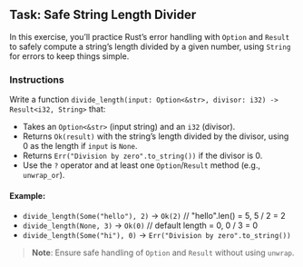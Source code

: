 ## Task: Safe String Length Divider

In this exercise, you’ll practice Rust’s error handling with `Option` and `Result` to safely compute a string’s length divided by a given number, using `String` for errors to keep things simple.

### Instructions

Write a function `divide_length(input: Option<&str>, divisor: i32) -> Result<i32, String>` that:
- Takes an `Option<&str>` (input string) and an `i32` (divisor).
- Returns `Ok(result)` with the string’s length divided by the divisor, using 0 as the length if `input` is `None`.
- Returns `Err("Division by zero".to_string())` if the divisor is 0.
- Use the `?` operator and at least one `Option`/`Result` method (e.g., `unwrap_or`).

#### Example:
- `divide_length(Some("hello"), 2)` → `Ok(2)`  // "hello".len() = 5, 5 / 2 = 2
- `divide_length(None, 3)` → `Ok(0)`  // default length = 0, 0 / 3 = 0
- `divide_length(Some("hi"), 0)` → `Err("Division by zero".to_string())`

> **Note**: Ensure safe handling of `Option` and `Result` without using `unwrap`.
